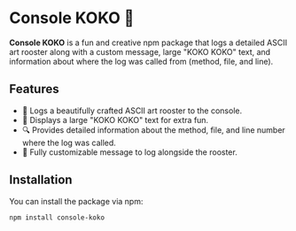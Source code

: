 # Console KOKO 🐓

**Console KOKO** is a fun and creative npm package that logs a detailed ASCII art rooster along with a custom message, large "KOKO KOKO" text, and information about where the log was called from (method, file, and line).

## Features

- 🐔 Logs a beautifully crafted ASCII art rooster to the console.
- 🎉 Displays a large "KOKO KOKO" text for extra fun.
- 🔍 Provides detailed information about the method, file, and line number where the log was called.
- 📝 Fully customizable message to log alongside the rooster.

## Installation

You can install the package via npm:

```bash
npm install console-koko
```
